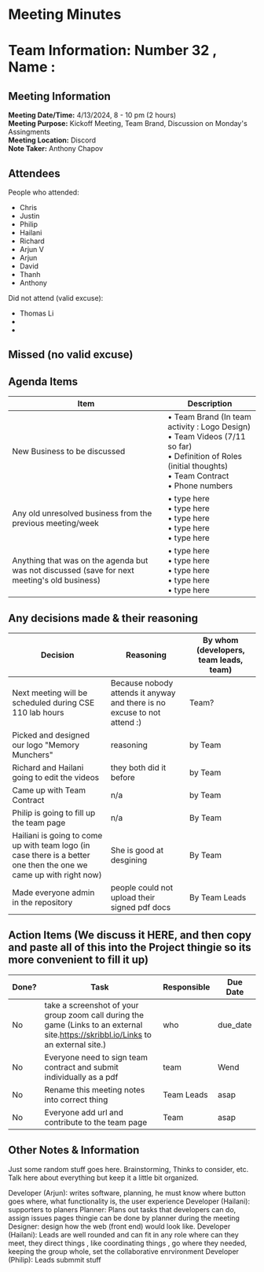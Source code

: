 # Meeting Minutes
# Team Information: Number 32 , Name : 
## Meeting Information
**Meeting Date/Time:** 4/13/2024, 8 - 10 pm (2 hours)  
**Meeting Purpose:** Kickoff Meeting, Team Brand, Discussion on Monday's Assingments   
**Meeting Location:** Discord  
**Note Taker:** Anthony Chapov 

## Attendees
People who attended:
- Chris
- Justin
- Philip
- Hailani
- Richard
- Arjun V
- Arjun 
- David
- Thanh
- Anthony
  
Did not attend (valid excuse):
- Thomas Li
- 
- 
Missed (no valid excuse) 
-
  
## Agenda Items

Item | Description
---- | ----
New Business to be discussed | • Team Brand (In team activity : Logo Design) <br>• Team Videos (7/11 so far) <br>• Definition of Roles (initial thoughts) <br>• Team Contract <br>• Phone numbers  
Any old unresolved business from the previous meeting/week | • type here <br>• type  here <br>• type  here <br>• type  here <br>• type here
Anything that was on the agenda but was not discussed (save for next meeting's old business) | • type here <br>• type  here <br>• type  here <br>• type  here <br>• type here

## Any decisions made & their reasoning
Decision | Reasoning | By whom (developers, team leads, team) |
---- | ---- | ---- |
Next meeting will be scheduled during CSE 110 lab hours | Because nobody attends it anyway and there is no excuse to not attend :) | Team? |
Picked and designed our logo "Memory Munchers" | reasoning | by Team |
Richard and Hailani going to edit the videos  | they both did it before | by Team |
Came up with Team Contract  | n/a | by Team |
Philip is going to fill up the team page | n/a | By Team 
Hailiani is going to come up with team logo (in case there is a better one then the one we came up with right now) | She is good at desgining | By Team 
Made everyone admin in the repository | people could not upload their signed pdf docs | By Team Leads 


## Action Items (We discuss it HERE, and then copy and paste all of this into the Project thingie so its more convenient to fill it up)
| Done? | Task | Responsible | Due Date |
| ---- | ---- | ---- | ---- |
| No | take a screenshot of your group zoom call during the game (Links to an external site.https://skribbl.io/Links to an external site.) | who | due_date |
| No | Everyone need to sign team contract and submit individually as a pdf| team | Wend |
| No | Rename this meeting notes into correct thing | Team Leads | asap |
| No | Everyone add url and contribute to the team page | Team | asap |




## Other Notes & Information
Just some random stuff goes here. Brainstorming, Thinks to consider, etc. Talk here about everything but keep it a little bit organized. 

Developer (Arjun): writes software, planning, he must know where button goes where, what functionality is, the user experience
Developer (Hailani): supporters to planers 
Planner: Plans out tasks that developers can do, assign issues pages thingie can be done by planner during the meeting 
Designer: design how the web (front end) would look like. 
Developer (Hailani): Leads are well rounded and can fit in any role where can they meet, they direct things , like coordinating things , go where they needed, keeping the group whole, set the collaborative enrvironment 
Developer (Philip): Leads submmit stuff 
